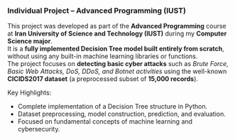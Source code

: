 ### Individual Project – Advanced Programming (IUST)

This project was developed as part of the **Advanced Programming** course at **Iran University of Science and Technology (IUST)** during my **Computer Science major**.  
It is a **fully implemented Decision Tree model built entirely from scratch**, without using any built-in machine learning libraries or functions.  
The project focuses on **detecting basic cyber attacks** such as *Brute Force, Basic Web Attacks, DoS, DDoS, and Botnet activities* using the well-known **CICIDS2017 dataset** (a preprocessed subset of **15,000 records**).  

Key Highlights:
- Complete implementation of a Decision Tree structure in Python.  
- Dataset preprocessing, model construction, prediction, and evaluation.  
- Focused on fundamental concepts of machine learning and cybersecurity.  
